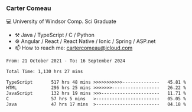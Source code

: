 ### Carter Comeau

💻 University of Windsor Comp. Sci Graduate

- ⚒️ Java / TypeScript / C / Python
- ⚙️ Angular / React / React Native / Ionic / Spring / ASP.net
- 📫 How to reach me: cartercomeau@icloud.com

<!--START_SECTION:waka-->

```txt
From: 21 October 2021 - To: 16 September 2024

Total Time: 1,130 hrs 27 mins

TypeScript       517 hrs 48 mins >>>>>>>>>>>--------------   45.81 %
HTML             296 hrs 25 mins >>>>>>>------------------   26.22 %
JavaScript       132 hrs 19 mins >>>----------------------   11.71 %
C                57 hrs 5 mins   >------------------------   05.05 %
Java             47 hrs 17 mins  >------------------------   04.18 %
```

<!--END_SECTION:waka-->
